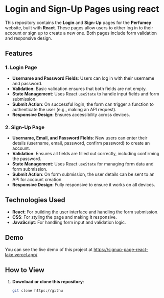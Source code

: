 # Login and Sign-Up Pages using react

This repository contains the **Login** and **Sign-Up** pages for the **Perfumey** website, built with **React**. These pages allow users to either log in to their account or sign up to create a new one. Both pages include form validation and responsive design.

## Features

### 1. **Login Page**
- **Username and Password Fields**: Users can log in with their username and password.
- **Validation**: Basic validation ensures that both fields are not empty.
- **State Management**: Uses React `useState` to handle input fields and form submission.
- **Submit Action**: On successful login, the form can trigger a function to authenticate the user (e.g., making an API request).
- **Responsive Design**: Ensures accessibility across devices.

### 2. **Sign-Up Page**
- **Username, Email, and Password Fields**: New users can enter their details (username, email, password, confirm password) to create an account.
- **Validation**: Ensures all fields are filled out correctly, including confirming the password.
- **State Management**: Uses React `useState` for managing form data and form submission.
- **Submit Action**: On form submission, the user details can be sent to an API for account creation.
- **Responsive Design**: Fully responsive to ensure it works on all devices.

## Technologies Used

- **React**: For building the user interface and handling the form submission.
- **CSS**: For styling the page and making it responsive.
- **JavaScript**: For handling form input and validation logic.

## Demo

You can see the live demo of this project at https://signup-page-react-lake.vercel.app/

## How to View

1. **Download or clone this repository**:
   ```bash
   git clone https://githu
